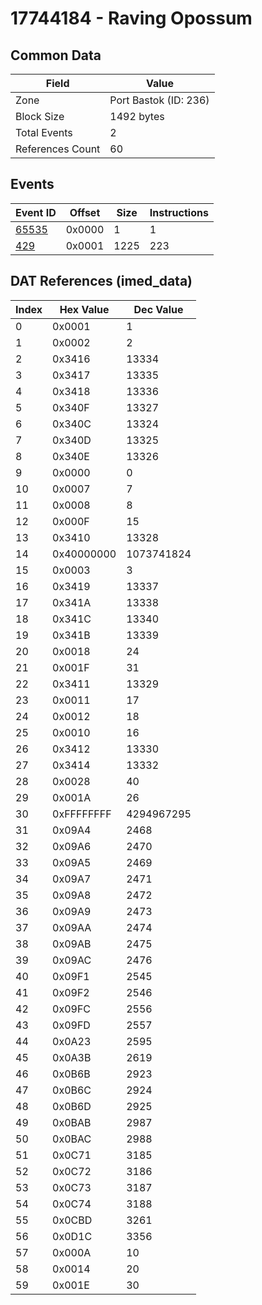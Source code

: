 # 17744184 - Raving Opossum

## Common Data

| Field            | Value                 |
|------------------|-----------------------|
| Zone             | Port Bastok (ID: 236) |
| Block Size       | 1492 bytes            |
| Total Events     | 2                     |
| References Count | 60                    |

## Events

| Event ID            | Offset   |   Size |   Instructions |
|---------------------|----------|--------|----------------|
| [65535](./65535.md) | 0x0000   |      1 |              1 |
| [429](./429.md)     | 0x0001   |   1225 |            223 |

## DAT References (imed_data)

|   Index | Hex Value   |   Dec Value |
|---------|-------------|-------------|
|       0 | 0x0001      |           1 |
|       1 | 0x0002      |           2 |
|       2 | 0x3416      |       13334 |
|       3 | 0x3417      |       13335 |
|       4 | 0x3418      |       13336 |
|       5 | 0x340F      |       13327 |
|       6 | 0x340C      |       13324 |
|       7 | 0x340D      |       13325 |
|       8 | 0x340E      |       13326 |
|       9 | 0x0000      |           0 |
|      10 | 0x0007      |           7 |
|      11 | 0x0008      |           8 |
|      12 | 0x000F      |          15 |
|      13 | 0x3410      |       13328 |
|      14 | 0x40000000  |  1073741824 |
|      15 | 0x0003      |           3 |
|      16 | 0x3419      |       13337 |
|      17 | 0x341A      |       13338 |
|      18 | 0x341C      |       13340 |
|      19 | 0x341B      |       13339 |
|      20 | 0x0018      |          24 |
|      21 | 0x001F      |          31 |
|      22 | 0x3411      |       13329 |
|      23 | 0x0011      |          17 |
|      24 | 0x0012      |          18 |
|      25 | 0x0010      |          16 |
|      26 | 0x3412      |       13330 |
|      27 | 0x3414      |       13332 |
|      28 | 0x0028      |          40 |
|      29 | 0x001A      |          26 |
|      30 | 0xFFFFFFFF  |  4294967295 |
|      31 | 0x09A4      |        2468 |
|      32 | 0x09A6      |        2470 |
|      33 | 0x09A5      |        2469 |
|      34 | 0x09A7      |        2471 |
|      35 | 0x09A8      |        2472 |
|      36 | 0x09A9      |        2473 |
|      37 | 0x09AA      |        2474 |
|      38 | 0x09AB      |        2475 |
|      39 | 0x09AC      |        2476 |
|      40 | 0x09F1      |        2545 |
|      41 | 0x09F2      |        2546 |
|      42 | 0x09FC      |        2556 |
|      43 | 0x09FD      |        2557 |
|      44 | 0x0A23      |        2595 |
|      45 | 0x0A3B      |        2619 |
|      46 | 0x0B6B      |        2923 |
|      47 | 0x0B6C      |        2924 |
|      48 | 0x0B6D      |        2925 |
|      49 | 0x0BAB      |        2987 |
|      50 | 0x0BAC      |        2988 |
|      51 | 0x0C71      |        3185 |
|      52 | 0x0C72      |        3186 |
|      53 | 0x0C73      |        3187 |
|      54 | 0x0C74      |        3188 |
|      55 | 0x0CBD      |        3261 |
|      56 | 0x0D1C      |        3356 |
|      57 | 0x000A      |          10 |
|      58 | 0x0014      |          20 |
|      59 | 0x001E      |          30 |
